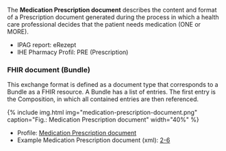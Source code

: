 The **Medication Prescription document** describes the content and format of a Prescription document generated during the process in which a health care professional decides that the patient needs medication (ONE or MORE).

* IPAG report: eRezept
* IHE Pharmacy Profil: PRE (Prescription)


### FHIR document (Bundle)
This exchange format is defined as a document type that corresponds to a Bundle as a FHIR resource. A Bundle has a list of entries. The first entry is the Composition, in which all contained entries are then referenced.

{% include img.html img="medication-prescription-document.png" caption="Fig.: Medication Prescription document" width="40%" %}

* Profile: [Medication Prescription document](StructureDefinition-ch-emed-document-medicationprescription.html)
* Example Medication Prescription document (xml): [2-6](Bundle-2-6-MedicationPrescription.xml.html)